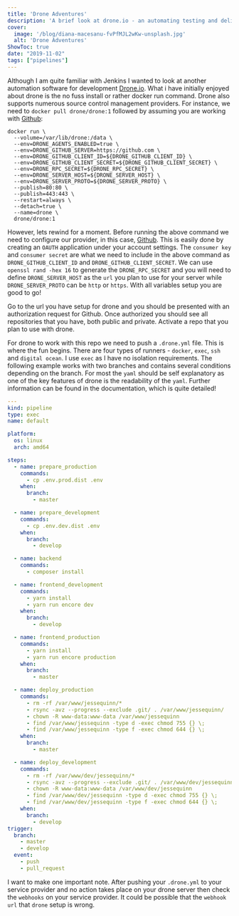 ```yaml
---
title: 'Drone Adventures'
description: 'A brief look at drone.io - an automating testing and delivery software.'
cover:
  image: '/blog/diana-macesanu-fvPfMJL2wKw-unsplash.jpg'
  alt: 'Drone Adventures'
ShowToc: true
date: "2019-11-02"
tags: ["pipelines"]
---
```


Although I am quite familiar with Jenkins I wanted to look at another automation software for development [Drone.io](https://drone.io/). What i have initially enjoyed about drone is the no fuss install or rather docker run command. Drone also supports numerous source control management providers. For instance, we need to `docker pull drone/drone:1` followed by assuming you are working with [Github](https://github.com/):

```
docker run \
  --volume=/var/lib/drone:/data \
  --env=DRONE_AGENTS_ENABLED=true \
  --env=DRONE_GITHUB_SERVER=https://github.com \
  --env=DRONE_GITHUB_CLIENT_ID=${DRONE_GITHUB_CLIENT_ID} \
  --env=DRONE_GITHUB_CLIENT_SECRET=${DRONE_GITHUB_CLIENT_SECRET} \
  --env=DRONE_RPC_SECRET=${DRONE_RPC_SECRET} \
  --env=DRONE_SERVER_HOST=${DRONE_SERVER_HOST} \
  --env=DRONE_SERVER_PROTO=${DRONE_SERVER_PROTO} \
  --publish=80:80 \
  --publish=443:443 \
  --restart=always \
  --detach=true \
  --name=drone \
  drone/drone:1
```

However, lets rewind for a moment. Before running the above command we need to configure our provider, in this case, [Github](https://github.com/). This is easily done by creating an `OAUTH` application under your account settings. The `consumer key` and `consumer secret` are what we need to include in the above command as `DRONE_GITHUB_CLIENT_ID` and `DRONE_GITHUB_CLIENT_SECRET`. We can use `openssl rand -hex 16` to generate the `DRONE_RPC_SECRET` and you will need to define `DRONE_SERVER_HOST` as the `url` you plan to use for your server while `DRONE_SERVER_PROTO` can be `http` or `https`. With all variables setup you are good to go!

Go to the url you have setup for drone and you should be presented with an authorization request for Github. Once authorized you should see all repositories that you have, both public and private. Activate a repo that you plan to use with drone. 

For drone to work with this repo we need to push a `.drone.yml` file. This is where the fun begins.  There are four types of runners - `docker`, `exec`, `ssh` and `digital ocean`. I use `exec` as I have no isolation requirements. The following example works with two branches and contains several conditions depending on the branch.  For most the `yaml` should be self explanatory as one of the key features of drone is the readability of the `yaml`. Further information can be found in the documentation, which is quite detailed!

```yaml
---
kind: pipeline
type: exec
name: default

platform:
  os: linux
  arch: amd64

steps:
  - name: prepare_production
    commands:
      - cp .env.prod.dist .env
    when:
      branch:
        - master

  - name: prepare_development
    commands:
      - cp .env.dev.dist .env
    when:
      branch:
        - develop

  - name: backend
    commands:
      - composer install

  - name: frontend_development
    commands:
      - yarn install
      - yarn run encore dev
    when:
      branch:
        - develop

  - name: frontend_production
    commands:
      - yarn install
      - yarn run encore production
    when:
      branch:
        - master

  - name: deploy_production
    commands:
      - rm -rf /var/www/jessequinn/*
      - rsync -avz --progress --exclude .git/ . /var/www/jessequinn/
      - chown -R www-data:www-data /var/www/jessequinn
      - find /var/www/jessequinn -type d -exec chmod 755 {} \;
      - find /var/www/jessequinn -type f -exec chmod 644 {} \;
    when:
      branch:
        - master

  - name: deploy_development
    commands:
      - rm -rf /var/www/dev/jessequinn/*
      - rsync -avz --progress --exclude .git/ . /var/www/dev/jessequinn/
      - chown -R www-data:www-data /var/www/dev/jessequinn
      - find /var/www/dev/jessequinn -type d -exec chmod 755 {} \;
      - find /var/www/dev/jessequinn -type f -exec chmod 644 {} \;
    when:
      branch:
        - develop
trigger:
  branch:
    - master
    - develop
  event:
    - push
    - pull_request
```

I want to make one important note. After pushing your `.drone.yml` to your service provider and no action takes place on your drone server then check the `webhooks` on your service provider. It could be possible that the `webhook url` that `drone` setup is wrong.

